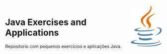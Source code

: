 <img src="images/java-logo.png" align="right" width="100">

# Java Exercises and Applications

Reposítorio com pequenos exercícios e aplicações Java.
